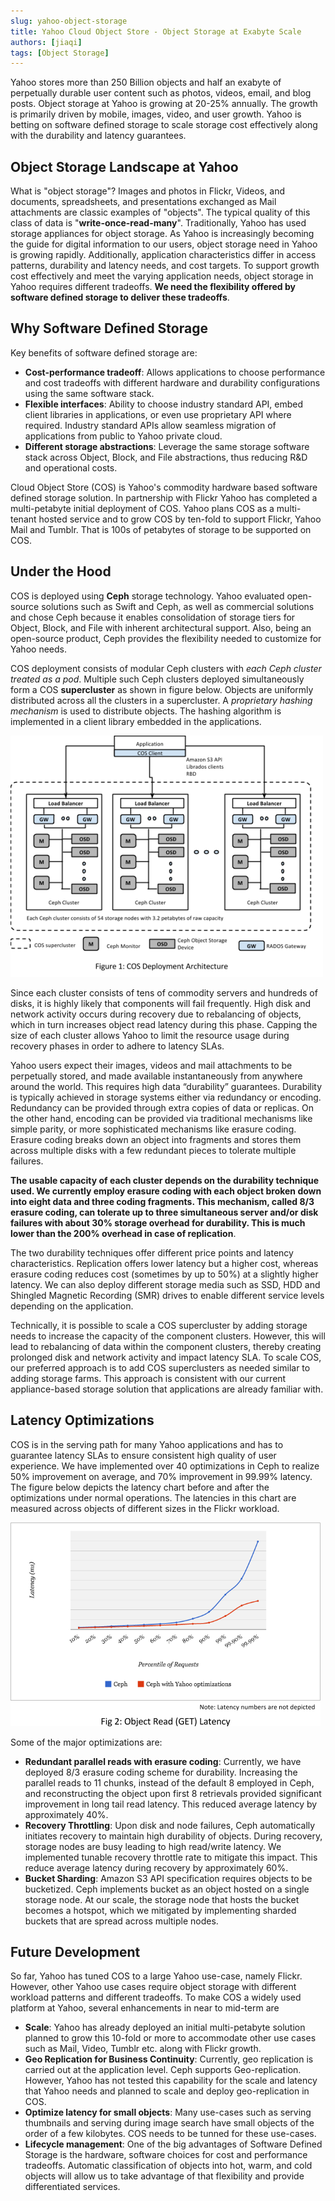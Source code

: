 ```yaml
---
slug: yahoo-object-storage
title: Yahoo Cloud Object Store - Object Storage at Exabyte Scale
authors: [jiaqi]
tags: [Object Storage]
---
```


[//]: # (Copyright Jiaqi Liu)

[//]: # (Licensed under the Apache License, Version 2.0 &#40;the "License"&#41;;)
[//]: # (you may not use this file except in compliance with the License.)
[//]: # (You may obtain a copy of the License at)

[//]: # (    http://www.apache.org/licenses/LICENSE-2.0)

[//]: # (Unless required by applicable law or agreed to in writing, software)
[//]: # (distributed under the License is distributed on an "AS IS" BASIS,)
[//]: # (WITHOUT WARRANTIES OR CONDITIONS OF ANY KIND, either express or implied.)
[//]: # (See the License for the specific language governing permissions and)
[//]: # (limitations under the License.)

Yahoo stores more than 250 Billion objects and half an exabyte of perpetually durable user content such as photos,
videos, email, and blog posts. Object storage at Yahoo is growing at 20-25% annually. The growth is primarily driven by
mobile, images, video, and user growth. Yahoo is betting on software defined storage to scale storage cost effectively
along with the durability and latency guarantees.

<!--truncate-->

Object Storage Landscape at Yahoo
---------------------------------

What is "object storage"? Images and photos in Flickr, Videos, and documents, spreadsheets, and presentations exchanged
as Mail attachments are classic examples of "objects". The typical quality of this class of data is
"**write-once-read-many**". Traditionally, Yahoo has used storage appliances for object storage. As Yahoo is
increasingly becoming the guide for digital information to our users, object storage need in Yahoo is growing rapidly.
Additionally, application characteristics differ in access patterns, durability and latency needs, and cost targets. To
support growth cost effectively and meet the varying application needs, object storage in Yahoo requires different
tradeoffs. **We need the flexibility offered by software defined storage to deliver these tradeoffs**.

Why Software Defined Storage
----------------------------

Key benefits of software defined storage are:

- **Cost-performance tradeoff**: Allows applications to choose performance and cost tradeoffs with different hardware
  and durability configurations using the same software stack.
- **Flexible interfaces**: Ability to choose industry standard API, embed client libraries in applications, or even use
  proprietary API where required. Industry standard APIs allow seamless migration of applications from public to Yahoo
  private cloud.
- **Different storage abstractions**: Leverage the same storage software stack across Object, Block, and File
  abstractions, thus reducing R&D and operational costs.

Cloud Object Store (COS) is Yahoo's commodity hardware based software defined storage solution. In partnership with
Flickr Yahoo has completed a multi-petabyte initial deployment of COS. Yahoo plans COS as a multi-tenant hosted service
and to grow COS by ten-fold to support Flickr, Yahoo Mail and Tumblr. That is 100s of petabytes of storage to be
supported on COS.

Under the Hood
--------------

COS is deployed using **Ceph** storage technology. Yahoo evaluated open-source solutions such as Swift and Ceph, as well
as commercial solutions and chose Ceph because it enables consolidation of storage tiers for Object, Block, and File
with inherent architectural support. Also, being an open-source product, Ceph provides the flexibility needed to
customize for Yahoo needs.

COS deployment consists of modular Ceph clusters with _each Ceph cluster treated as a pod_. Multiple such Ceph clusters
deployed simultaneously form a COS **supercluster** as shown in figure below. Objects are uniformly distributed across
all the clusters in a supercluster. A _proprietary hashing mechanism_ is used to distribute objects. The hashing
algorithm is implemented in a client library embedded in the applications.

![Error loading cepu-cluster.png](cepu-cluster.png)

Since each cluster consists of tens of commodity servers and hundreds of disks, it is highly likely that components will
fail frequently. High disk and network activity occurs during recovery due to rebalancing of objects, which in turn
increases object read latency during this phase. Capping the size of each cluster allows Yahoo to limit the resource
usage during recovery phases in order to adhere to latency SLAs.

Yahoo users expect their images, videos and mail attachments to be perpetually stored, and made available
instantaneously from anywhere around the world. This requires high data “durability” guarantees. Durability is typically
achieved in storage systems either via redundancy or encoding. Redundancy can be provided through extra copies of data
or replicas. On the other hand, encoding can be provided via traditional mechanisms like simple parity, or more
sophisticated mechanisms like erasure coding. Erasure coding breaks down an object into fragments and stores them across
multiple disks with a few redundant pieces to tolerate multiple failures.

**The usable capacity of each cluster depends on the durability technique used. We currently employ erasure coding with
each object broken down into eight data and three coding fragments. This mechanism, called 8/3 erasure coding, can
tolerate up to three simultaneous server and/or disk failures with about 30% storage overhead for durability. This is
much lower than the 200% overhead in case of replication**.

The two durability techniques offer different price points and latency characteristics. Replication offers lower latency
but a higher cost, whereas erasure coding reduces cost (sometimes by up to 50%)  at a slightly higher latency. We can
also deploy different storage media such as SSD, HDD and Shingled Magnetic Recording (SMR) drives to enable different
service levels depending on the application.

Technically, it is possible to scale a COS supercluster by adding storage needs to increase the capacity of the
component clusters. However, this will lead to rebalancing of data within the component clusters, thereby creating
prolonged disk and network activity and impact latency SLA. To scale COS, our preferred approach is to add COS
superclusters as needed similar to adding storage farms. This approach is consistent with our current appliance-based
storage solution that applications are already familiar with.

## Latency Optimizations

COS is in the serving path for many Yahoo applications and has to guarantee latency SLAs to ensure consistent high
quality of user experience. We have implemented over 40 optimizations in Ceph to realize 50% improvement on average, and
70% improvement in 99.99% latency. The figure below depicts the latency chart before and after the optimizations under
normal operations. The latencies in this chart are measured across objects of different sizes in the Flickr workload.

![Error loading ceph-optimization-at-yahoo.png](ceph-optimization-at-yahoo.png)

Some of the major optimizations are:

- **Redundant parallel reads with erasure coding**: Currently, we have deployed 8/3 erasure coding scheme for
  durability. Increasing the parallel reads to 11 chunks, instead of the default 8 employed in Ceph, and reconstructing
  the object upon first 8 retrievals provided significant improvement in long tail read latency. This reduced average
  latency by approximately 40%.
- **Recovery Throttling**: Upon disk and node failures, Ceph automatically initiates recovery to maintain high
  durability of objects. During recovery, storage nodes are busy leading to high read/write latency. We implemented
  tunable recovery throttle rate to mitigate this impact. This reduce average latency during recovery by approximately
  60%.
- **Bucket Sharding**: Amazon S3 API specification requires objects to be bucketized. Ceph implements bucket as an
  object hosted on a single storage node. At our scale, the storage node that hosts the bucket becomes a hotspot, which
  we mitigated by implementing sharded buckets that are spread across multiple nodes.

Future Development
------------------

So far, Yahoo has tuned COS to a large Yahoo use-case, namely Flickr. However, other Yahoo use cases require object
storage with different workload patterns and different tradeoffs. To make COS a widely used platform at Yahoo, several
enhancements in near to mid-term are

- **Scale**: Yahoo has already deployed an initial multi-petabyte solution planned to grow this 10-fold or more to
  accommodate other use cases  such as Mail, Video, Tumblr etc. along with Flickr growth.
- **Geo Replication for Business Continuity**: Currently, geo replication is carried out at the application level. Ceph
  supports Geo-replication. However, Yahoo has not tested this capability for the scale and latency that Yahoo needs and
  planned to scale and deploy geo-replication in COS.
- **Optimize latency for small objects**: Many use-cases such as serving thumbnails and serving during image search have
  small objects of the order of a few kilobytes. COS needs to be tunned for these use-cases.
- **Lifecycle management**: One of the big advantages of Software Defined Storage is the hardware, software choices for
  cost and performance tradeoffs. Automatic classification of objects into hot, warm, and cold objects will allow us to
  take advantage of that flexibility and provide differentiated services.
